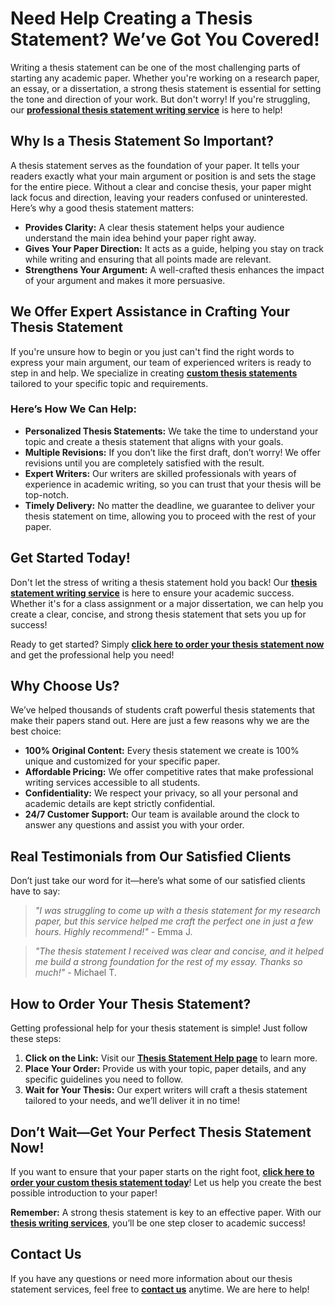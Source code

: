 # Need Help Creating a Thesis Statement? We’ve Got You Covered!

Writing a thesis statement can be one of the most challenging parts of starting any academic paper. Whether you're working on a research paper, an essay, or a dissertation, a strong thesis statement is essential for setting the tone and direction of your work. But don't worry! If you're struggling, our **[professional thesis statement writing service](https://tinyurl.com/topessay?keyword=help+creating+a+thesis+statement)** is here to help!

## Why Is a Thesis Statement So Important?

A thesis statement serves as the foundation of your paper. It tells your readers exactly what your main argument or position is and sets the stage for the entire piece. Without a clear and concise thesis, your paper might lack focus and direction, leaving your readers confused or uninterested. Here’s why a good thesis statement matters:

- **Provides Clarity:** A clear thesis statement helps your audience understand the main idea behind your paper right away.
- **Gives Your Paper Direction:** It acts as a guide, helping you stay on track while writing and ensuring that all points made are relevant.
- **Strengthens Your Argument:** A well-crafted thesis enhances the impact of your argument and makes it more persuasive.

## We Offer Expert Assistance in Crafting Your Thesis Statement

If you're unsure how to begin or you just can't find the right words to express your main argument, our team of experienced writers is ready to step in and help. We specialize in creating [**custom thesis statements**](https://tinyurl.com/topessay?keyword=help+creating+a+thesis+statement) tailored to your specific topic and requirements.

### Here’s How We Can Help:

- **Personalized Thesis Statements:** We take the time to understand your topic and create a thesis statement that aligns with your goals.
- **Multiple Revisions:** If you don’t like the first draft, don’t worry! We offer revisions until you are completely satisfied with the result.
- **Expert Writers:** Our writers are skilled professionals with years of experience in academic writing, so you can trust that your thesis will be top-notch.
- **Timely Delivery:** No matter the deadline, we guarantee to deliver your thesis statement on time, allowing you to proceed with the rest of your paper.

## Get Started Today!

Don't let the stress of writing a thesis statement hold you back! Our **[thesis statement writing service](https://tinyurl.com/topessay?keyword=help+creating+a+thesis+statement)** is here to ensure your academic success. Whether it's for a class assignment or a major dissertation, we can help you create a clear, concise, and strong thesis statement that sets you up for success!

Ready to get started? Simply [**click here to order your thesis statement now**](https://tinyurl.com/topessay?keyword=help+creating+a+thesis+statement) and get the professional help you need!

## Why Choose Us?

We’ve helped thousands of students craft powerful thesis statements that make their papers stand out. Here are just a few reasons why we are the best choice:

- **100% Original Content:** Every thesis statement we create is 100% unique and customized for your specific paper.
- **Affordable Pricing:** We offer competitive rates that make professional writing services accessible to all students.
- **Confidentiality:** We respect your privacy, so all your personal and academic details are kept strictly confidential.
- **24/7 Customer Support:** Our team is available around the clock to answer any questions and assist you with your order.

## Real Testimonials from Our Satisfied Clients

Don’t just take our word for it—here’s what some of our satisfied clients have to say:

> _"I was struggling to come up with a thesis statement for my research paper, but this service helped me craft the perfect one in just a few hours. Highly recommend!"_ - Emma J.

> _"The thesis statement I received was clear and concise, and it helped me build a strong foundation for the rest of my essay. Thanks so much!"_ - Michael T.

## How to Order Your Thesis Statement?

Getting professional help for your thesis statement is simple! Just follow these steps:

1. **Click on the Link:** Visit our [**Thesis Statement Help page**](https://tinyurl.com/topessay?keyword=help+creating+a+thesis+statement) to learn more.
2. **Place Your Order:** Provide us with your topic, paper details, and any specific guidelines you need to follow.
3. **Wait for Your Thesis:** Our expert writers will craft a thesis statement tailored to your needs, and we’ll deliver it in no time!

## Don’t Wait—Get Your Perfect Thesis Statement Now!

If you want to ensure that your paper starts on the right foot, **[click here to order your custom thesis statement today](https://tinyurl.com/topessay?keyword=help+creating+a+thesis+statement)**! Let us help you create the best possible introduction to your paper!

**Remember:** A strong thesis statement is key to an effective paper. With our [**thesis writing services**](https://tinyurl.com/topessay?keyword=help+creating+a+thesis+statement), you’ll be one step closer to academic success!

## Contact Us

If you have any questions or need more information about our thesis statement services, feel free to [**contact us**](https://tinyurl.com/topessay?keyword=help+creating+a+thesis+statement) anytime. We are here to help!
